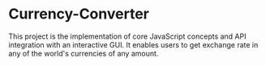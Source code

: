 # Currency-Converter
This project is the implementation of core JavaScript concepts and API integration with an interactive GUI. It enables users to get exchange rate in any of the world's currencies of any amount.
